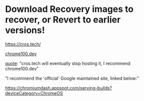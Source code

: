 # Download Recovery images to recover, or Revert to earlier versions!
https://cros.tech/

[chrome100.dev](https://chrome100.dev/)

[quote](https://github.com/dnschneid/crouton/issues/4958): "cros.tech will eventually stop hosting it, I recommend chrome100.dev"

"I recommend the 'official' Google maintained site, linked below:"

https://chromiumdash.appspot.com/serving-builds?deviceCategory=ChromeOS
